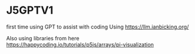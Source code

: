 # J5GPTV1
first time using GPT to assist with coding
Using https://llm.ianbicking.org/

Also using libraries from here
https://happycoding.io/tutorials/p5js/arrays/pi-visualization
